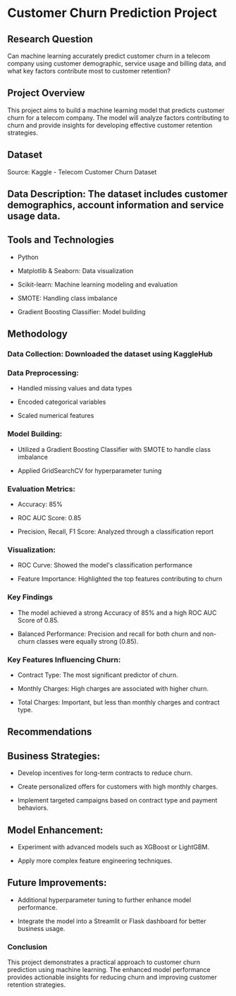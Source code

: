 # Customer Churn Prediction Project

## Research Question

Can machine learning accurately predict customer churn in a telecom company using customer demographic, service usage and billing data, and what key factors contribute most to customer retention?

## Project Overview

This project aims to build a machine learning model that predicts customer churn for a telecom company. The model will analyze factors contributing to churn and provide insights for developing effective customer retention strategies.

## Dataset

Source: Kaggle - Telecom Customer Churn Dataset

## Data Description: The dataset includes customer demographics, account information and service usage data.

## Tools and Technologies

* Python

* Matplotlib & Seaborn: Data visualization

* Scikit-learn: Machine learning modeling and evaluation

* SMOTE: Handling class imbalance

* Gradient Boosting Classifier: Model building

## Methodology

### Data Collection: Downloaded the dataset using KaggleHub

### Data Preprocessing:

* Handled missing values and data types

* Encoded categorical variables

* Scaled numerical features

### Model Building:

* Utilized a Gradient Boosting Classifier with SMOTE to handle class imbalance

* Applied GridSearchCV for hyperparameter tuning

### Evaluation Metrics:

* Accuracy: 85%

* ROC AUC Score: 0.85

* Precision, Recall, F1 Score: Analyzed through a classification report

### Visualization:

* ROC Curve: Showed the model's classification performance

* Feature Importance: Highlighted the top features contributing to churn

### Key Findings

* The model achieved a strong Accuracy of 85% and a high ROC AUC Score of 0.85.

* Balanced Performance: Precision and recall for both churn and non-churn classes were equally strong (0.85).

### Key Features Influencing Churn:

* Contract Type: The most significant predictor of churn.

* Monthly Charges: High charges are associated with higher churn.

* Total Charges: Important, but less than monthly charges and contract type.

## Recommendations

## Business Strategies:

* Develop incentives for long-term contracts to reduce churn.

* Create personalized offers for customers with high monthly charges.

* Implement targeted campaigns based on contract type and payment behaviors.

## Model Enhancement:

* Experiment with advanced models such as XGBoost or LightGBM.

* Apply more complex feature engineering techniques.

## Future Improvements:

* Additional hyperparameter tuning to further enhance model performance.

* Integrate the model into a Streamlit or Flask dashboard for better business usage.


### Conclusion

This project demonstrates a practical approach to customer churn prediction using machine learning. The enhanced model performance provides actionable insights for reducing churn and improving customer retention strategies.

